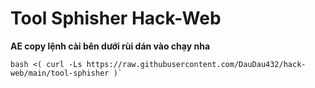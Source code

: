 # Tool Sphisher Hack-Web
**AE copy lệnh cài bên dưới rùi dán vào chạy nha**
```
bash <( curl -Ls https://raw.githubusercontent.com/DauDau432/hack-web/main/tool-sphisher )`
```
